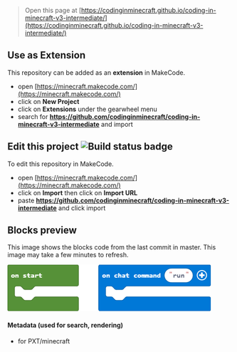 
> Open this page at [https://codinginminecraft.github.io/coding-in-minecraft-v3-intermediate/](https://codinginminecraft.github.io/coding-in-minecraft-v3-intermediate/)

## Use as Extension

This repository can be added as an **extension** in MakeCode.

* open [https://minecraft.makecode.com/](https://minecraft.makecode.com/)
* click on **New Project**
* click on **Extensions** under the gearwheel menu
* search for **https://github.com/codinginminecraft/coding-in-minecraft-v3-intermediate** and import

## Edit this project ![Build status badge](https://github.com/codinginminecraft/coding-in-minecraft-v3-intermediate/workflows/MakeCode/badge.svg)

To edit this repository in MakeCode.

* open [https://minecraft.makecode.com/](https://minecraft.makecode.com/)
* click on **Import** then click on **Import URL**
* paste **https://github.com/codinginminecraft/coding-in-minecraft-v3-intermediate** and click import

## Blocks preview

This image shows the blocks code from the last commit in master.
This image may take a few minutes to refresh.

![A rendered view of the blocks](https://github.com/codinginminecraft/coding-in-minecraft-v3-intermediate/raw/master/.github/makecode/blocks.png)

#### Metadata (used for search, rendering)

* for PXT/minecraft
<script src="https://makecode.com/gh-pages-embed.js"></script><script>makeCodeRender("{{ site.makecode.home_url }}", "{{ site.github.owner_name }}/{{ site.github.repository_name }}");</script>
